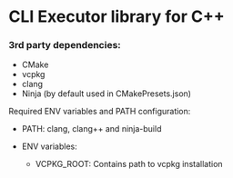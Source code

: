# CLI Executor library for C++

### 3rd party dependencies:
- CMake
- vcpkg
- clang
- Ninja (by default used in CMakePresets.json)

Required ENV variables and PATH configuration:

- PATH: clang, clang++ and ninja-build
- ENV variables:

  - VCPKG_ROOT: Contains path to vcpkg installation
